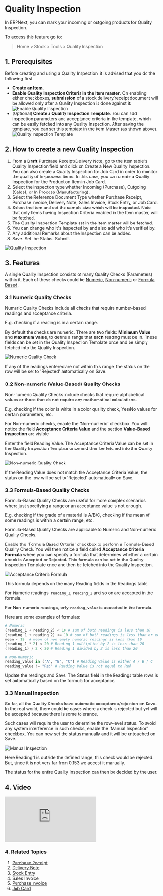 <!-- add-breadcrumbs -->
# Quality Inspection

In ERPNext, you can mark your incoming or outgoing products for Quality
Inspection.

To access this feature go to:
> Home > Stock > Tools > Quality Inspection

## 1. Prerequisites
Before creating and using a Quality Inspection, it is advised that you do the following first:

* **Create an [Item](/docs/v12/user/manual/en/stock/item)**.
* **Enable Quality Inspection Criteria in the Item master**. On enabling either checkboxes, **submission** of a stock delivery/receipt document will be allowed only after a Quality Inspection is done against it:
    ![Enable Quality Inspection](/docs/v12/assets/img/stock/quality-inspection-pre-requisite.png)
* (Optional) **Create a Quality Inspection Template**. You can add inspection parameters and acceptance criteria in the template, which can be easily fetched into any Quality Inspection. After saving the template, you can set this template in the Item Master (as shown above).
    ![Quality Inspection Template](/docs/v12/assets/img/stock/quality-inspection-template.png)

## 2. How to create a new Quality Inspection

1. From a **Draft** Purchase Receipt/Delivery Note, go to the Item table's Quality Inspection field and click on Create a New Quality Inspection. You can also create a Quality Inspection for Job Card in order to monitor the quality of in-process items. In this case, you can create a Quality Inspection for the Production Item in Job Card.
1. Select the inspection type whether Incoming (Purchase), Outgoing (Sales), or In Process (Manufacturing).
1. Select the Reference Document Type whether Purchase Receipt, Purchase Invoice, Delivery Note, Sales Invoice, Stock Entry, or Job Card.
1. Select the Item and set the sample size which will be inspected. Note that only Items having Inspection Criteria enabled in the Item master, will be fetched.
1. The Quality Inspection Template set in the Item master will be fetched.
1. You can change who it's inspected by and also add who it's verified by.
1. Any additional Remarks about the Inspection can be added.
1. Save. Set the Status. Submit.

<img class="screenshot" alt="Quality Inspection" src="{{docs_base_url}}/assets/img/stock/quality-inspection.png">

## 3. Features

A single Quality Inspection consists of many Quality Checks (Parameters) within it. Each of these checks could be [Numeric](#31-numeric-quality-checks), [Non-numeric](#32-non-numeric-value-based-quality-checks) or [Formula Based](#33-formula-based-quality-checks).

### 3.1 Numeric Quality Checks
Numeric Quality Checks include all checks that require number-based readings and acceptance criteria.

E.g. checking if a reading is in a certain range.

By default the checks are numeric. There are two fields: **Minimum Value** and **Maximum Value**, to define a range that **each** reading must be in. These fields can be set in the Quality Inspection Template once and be simply fetched into the Quality Inspection.

<img class="screenshot" alt="Numeric Quality Check" src="{{docs_base_url}}/assets/img/stock/quality-inspection-numeric-reading.png">

If any of the readings entered are not within this range, the status on the row will be set to 'Rejected' automatically on Save.

### 3.2 Non-numeric (Value-Based) Quality Checks
Non-numeric Quality Checks include checks that require alphabetical values or those that do not require any mathematical calculations.

E.g. checking if the color is white in a color quality check, Yes/No values for certain parameters, etc.

For Non-numeric checks, enable the 'Non-numeric' checkbox. You will notice the field **Acceptance Criteria Value** and the section **Value-Based Inspection** are visible.

Enter the field Reading Value. The Acceptance Criteria Value can be set in the Quality Inspection Template once and then be fetched into the Quality Inspection.

<img class="screenshot" alt="Non-numeric Quality Check" src="{{docs_base_url}}/assets/img/stock/quality-inspection-non-numeric-reading.png">

If the Reading Value does not match the Acceptance Criteria Value, the status on the row will be set to 'Rejected' automatically on Save.

### 3.3 Formula-Based Quality Checks
Formula-Based Quality Checks are useful for more complex scenarios where just specifying a range or an acceptance value is not enough.

E.g. checking if the grade of a material is A/B/C, checking if the mean of some readings is within a certain range, etc.

Formula-Based Quality Checks are applicable to Numeric and Non-numeric Quality Checks.

Enable the 'Formula Based Criteria' checkbox to perform a Formula-Based Quality Check. You will then notice a field called **Acceptance Criteria Formula** where you can specify a formula that determines whether a certain check is Accepted or Rejected.
This formula can be set in the Quality Inspection Template once and then be fetched into the Quality Inspection.

<img class="screenshot" alt="Acceptance Criteria Formula" src="{{docs_base_url}}/assets/img/stock/acceptance-criteria-formula.png">

This formula depends on the many Reading fields in the Readings table.

For Numeric readings, `reading_1`, `reading_2` and so on are accepted in the formula.

For Non-numeric readings, only `reading_value` is accepted in the formula.

Here are some examples of formulas:
```py
# Numeric
(reading_1 + reading_2) < 10 # sum of both readings is less than 10
(reading_1 + reading_2) <= 10 # sum of both readings is less than or equal to 10
mean < 15  # mean of non empty numeric readings is less than 15
(reading_1 * 2) < 20 # Reading 1 multiplied by 2 is less than 20
(reading_1) / 2 < 20 # Reading 1 divided by 2 is less than 20

# Non-numeric
reading_value in ("A", "B", "C") # Reading Value is either A / B / C
reading_value != "Red" # Reading Value is not equal to Red
```
Update the readings and Save. The Status field in the Readings table rows is set automatically based on the formula for acceptance.

### 3.3 Manual Inspection

So far, all the Quality Checks have automatic acceptance/rejection on Save. In the real world, there could be cases where a check is rejected but yet will be accepted because there is some tolerance.

Such cases will require the user to determine the row-level status. To avoid any system interference in such checks, enable the 'Manual Inspection' checkbox. You can now set the status manually and it will be untouched on Save.

<img class="screenshot" alt="Manual Inspection" src="{{docs_base_url}}/assets/img/stock/quality-inspection-manual-reading.png">

Here Reading 1 is outside the defined range, this check would be rejected. But, since it is not very far from 0.153 we accept it manually.


The status for the entire Quality Inspection can then be decided by the user.

## 4. Video
<div class="embed-container">
    <iframe src="https://www.youtube.com/embed/WmtcF3Y40Fs?rel=0" frameborder="0" allow="autoplay; encrypted-media" allowfullscreen>
    </iframe>
</div>

### 4. Related Topics
1. [Purchase Receipt](/docs/v12/user/manual/en/stock/purchase-receipt)
1. [Delivery Note](/docs/v12/user/manual/en/stock/delivery-note)
1. [Stock Entry](/docs/v12/user/manual/en/stock/stock-entry)
1. [Sales Invoice](/docs/v12/user/manual/en/accounts/sales-invoice)
1. [Purchase Invoice](/docs/v12/user/manual/en/accounts/purchase-invoice)
1. [Job Card](/docs/v12/user/manual/en/accounts/job-card)
